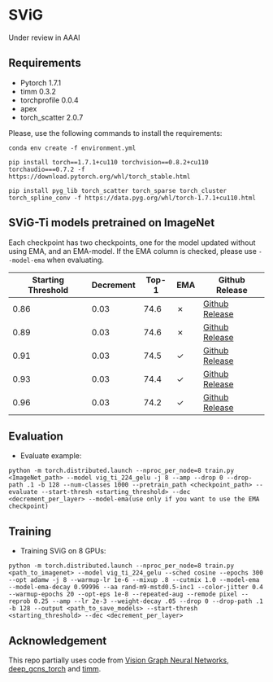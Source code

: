 # SViG
Under review in AAAI

## Requirements
- Pytorch 1.7.1
- timm 0.3.2
- torchprofile 0.0.4
- apex
- torch_scatter 2.0.7

Please, use the following commands to install the requirements:

`conda env create -f environment.yml`

`pip install torch==1.7.1+cu110 torchvision==0.8.2+cu110 torchaudio===0.7.2 -f https://download.pytorch.org/whl/torch_stable.html`

`pip install pyg_lib torch_scatter torch_sparse torch_cluster torch_spline_conv -f https://data.pyg.org/whl/torch-1.7.1+cu110.html`

## SViG-Ti models pretrained on ImageNet

Each checkpoint has two checkpoints, one for the model updated without using EMA, and an EMA-model. If the EMA column is checked, please use `--model-ema` when evaluating.

|Starting Threshold|Decrement|Top-1|EMA|Github Release|
|-|-|-|-|-|
|0.86|0.03|74.6|&cross;|[Github Release]()|
|0.89|0.03|74.6|&cross;|[Github Release]()|
|0.91|0.03|74.5|&check;|[Github Release]()|
|0.93|0.03|74.4|&check;|[Github Release]()|
|0.96|0.03|74.2|&check;|[Github Release]()|


<!-- Data preparation follows the [official pytorch example](https://github.com/pytorch/examples/tree/main/imagenet) -->

## Evaluation
- Evaluate example:
```
python -m torch.distributed.launch --nproc_per_node=8 train.py <ImageNet_path> --model vig_ti_224_gelu -j 8 --amp --drop 0 --drop-path .1 -b 128 --num-classes 1000 --pretrain_path <checkpoint_path> --evaluate --start-thresh <starting_threshold> --dec <decrement_per_layer> --model-ema(use only if you want to use the EMA checkpoint)
```

## Training

- Training SViG on 8 GPUs:
```
python -m torch.distributed.launch --nproc_per_node=8 train.py <path_to_imagenet> --model vig_ti_224_gelu --sched cosine --epochs 300 --opt adamw -j 8 --warmup-lr 1e-6 --mixup .8 --cutmix 1.0 --model-ema --model-ema-decay 0.99996 --aa rand-m9-mstd0.5-inc1 --color-jitter 0.4 --warmup-epochs 20 --opt-eps 1e-8 --repeated-aug --remode pixel --reprob 0.25 --amp --lr 2e-3 --weight-decay .05 --drop 0 --drop-path .1 -b 128 --output <path_to_save_models> --start-thresh <starting_threshold> --dec <decrement_per_layer>
```


## Acknowledgement
This repo partially uses code from [Vision Graph Neural Networks](https://github.com/huawei-noah/Efficient-AI-Backbones/tree/master/vig_pytorch), [deep_gcns_torch](https://github.com/lightaime/deep_gcns_torch) and [timm](https://github.com/rwightman/pytorch-image-models).
